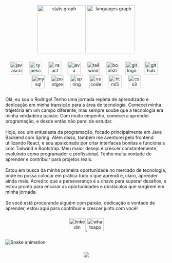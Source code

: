 <div align="center">
  <img src="https://github-readme-stats.vercel.app/api?username=RPX31&hide_title=true&hide_rank=true&show_icons=false&include_all_commits=true&count_private=true&disable_animations=true&theme=dark&locale=pt-br&hide_border=true&order=1" height="150" alt="stats graph"  />
  <img src="https://github-readme-stats.vercel.app/api/top-langs?username=RPX31&locale=pt-br&hide_title=false&layout=compact&card_width=320&langs_count=5&theme=dark&hide_border=true&order=2" height="150" alt="languages graph"  />
</div>

###

<div align="center">
  <img src="https://cdn.jsdelivr.net/gh/devicons/devicon/icons/javascript/javascript-original.svg" height="40" alt="javascript logo"  />
  <img width="12" />
  <img src="https://cdn.jsdelivr.net/gh/devicons/devicon/icons/typescript/typescript-original.svg" height="40" alt="typescript logo"  />
  <img width="12" />
  <img src="https://cdn.jsdelivr.net/gh/devicons/devicon/icons/react/react-original.svg" height="40" alt="react logo"  />
  <img width="12" />
  <img src="https://cdn.jsdelivr.net/gh/devicons/devicon/icons/java/java-original.svg" height="40" alt="java logo"  />
  <img width="12" />
  <img src="https://cdn.jsdelivr.net/gh/devicons/devicon/icons/tailwindcss/tailwindcss-original-wordmark.svg" height="40" alt="tailwindcss logo"  />
  <img width="12" />
  <img src="https://cdn.jsdelivr.net/gh/devicons/devicon/icons/bootstrap/bootstrap-original.svg" height="40" alt="bootstrap logo"  />
  <img width="12" />
  <img src="https://cdn.jsdelivr.net/gh/devicons/devicon/icons/git/git-original.svg" height="40" alt="git logo"  />
  <img width="12" />
  <img src="https://cdn.jsdelivr.net/gh/devicons/devicon/icons/github/github-original.svg" height="40" alt="github logo"  />
  <img width="12" />
  <img src="https://cdn.jsdelivr.net/gh/devicons/devicon/icons/mysql/mysql-original.svg" height="40" alt="mysql logo"  />
  <img width="12" />
  <img src="https://cdn.jsdelivr.net/gh/devicons/devicon/icons/postgresql/postgresql-original.svg" height="40" alt="postgresql logo"  />
  <img width="12" />
  <img src="https://cdn.jsdelivr.net/gh/devicons/devicon/icons/spring/spring-original.svg" height="40" alt="spring logo"  />
  <img width="12" />
  <img src="https://cdn.jsdelivr.net/gh/devicons/devicon/icons/vscode/vscode-original.svg" height="40" alt="vscode logo"  />
  <img width="12" />
  <img src="https://cdn.jsdelivr.net/gh/devicons/devicon/icons/html5/html5-original.svg" height="40" alt="html5 logo"  />
  <img width="12" />
  <img src="https://cdn.jsdelivr.net/gh/devicons/devicon/icons/css3/css3-original.svg" height="40" alt="css3 logo"  />
</div>

###

<p align="left">Olá, eu sou o Rodrigo! Tenho uma jornada repleta de aprendizado e dedicação em minha transição para a área de tecnologia. Comecei minha trajetória em um campo diferente, mas sempre soube que a tecnologia era minha verdadeira paixão. Com muito empenho, comecei a aprender programação, e desde então não parei de estudar.<br><br>Hoje, sou um entusiasta da programação, focado principalmente em Java Backend com Spring. Além disso, também me aventurei pelo frontend utilizando React, e sou apaixonado por criar interfaces bonitas e funcionais com Tailwind e Bootstrap. Meu maior desejo é crescer constantemente, evoluindo como programador e profissional. Tenho muita vontade de aprender e contribuir para projetos reais.<br><br>Estou em busca da minha primeira oportunidade no mercado de tecnologia, onde eu possa colocar em prática tudo o que aprendi e, claro, aprender ainda mais. Acredito que a perseverança é a chave para superar desafios, e estou pronto para encarar as oportunidades e obstáculos que surgirem em minha jornada.<br><br>Se você está procurando alguém com paixão, dedicação e vontade de aprender, estou aqui para contribuir e crescer junto com você!</p>

###

<div align="center">
  <a href="https://www.linkedin.com/in/rodrigodevv/" target="_blank">
    <img src="https://raw.githubusercontent.com/maurodesouza/profile-readme-generator/master/src/assets/icons/social/linkedin/default.svg" width="52" height="40" alt="linkedin logo"  />
  </a>
  <a href="https://api.whatsapp.com/send/?phone=11945656343&text&type=phone_number&app_absent=0" target="_blank">
    <img src="https://raw.githubusercontent.com/maurodesouza/profile-readme-generator/master/src/assets/icons/social/whatsapp/default.svg" width="52" height="40" alt="whatsapp logo"  />
  </a>
</div>

###

<img src="https://github.com/RPX31/RPX31/blob/main/snake.yml" alt="Snake animation" />

###

<div align="center">
  <img src="https://profile-counter.glitch.me/RPX31/count.svg?"  />
</div>

###
